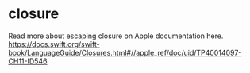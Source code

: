 # closure

Read more about escaping closure on Apple documentation here.
https://docs.swift.org/swift-book/LanguageGuide/Closures.html#//apple_ref/doc/uid/TP40014097-CH11-ID546
